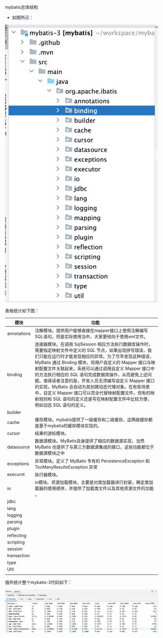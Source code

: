 mybatis总体结构

- 如图所示：

![image-20230203151032418](images/image-20230203151032418.png)

表格统计如下图：

| 模块        | 功能                                                         |
| ----------- | ------------------------------------------------------------ |
| annotations | 注解模块。提供用户能够直接在mapper接口上使用注解编写SQL语句，但是实际使用当中，大家更倾向于使用xml文件。 |
| binding     | 连接器模块。在调用 SqlSession 相应方法执行数据库操作时，需要指定映射文件中定义的 SQL 节点，如果出现拼写错误，我们只能在运行时才能发现相应的异常。为了尽早发现这种错误，MyBatis 通过 Binding 模块，将用户自定义的 Mapper 接口与映射配置文件关联起来，系统可以通过调用自定义 Mapper 接口中的方法执行相应的 SQL 语句完成数据库操作，从而避免上述问题。值得读者注意的是，开发人员无须编写自定义 Mapper 接口的实现，MyBatis 会自动为其创建动态代理对象。在有些场景中，自定义 Mapper 接口可以完全代替映射配置文件，但有的映射规则和 SQL 语句的定义还是写在映射配置文件中比较方便，例如动态 SQL 语句的定义。 |
| builder     |                                                              |
| cache       | 缓存模块。mybatis提供了一级缓存和二级缓存，这两级缓存都是基于mybatis的缓存模块实现的。 |
| cursor      | 结果的游标模块。                                             |
| datasource  | 数据源模块。MyBatis自身提供了相应的数据源实现，当然 MyBatis 也提供了与第三方数据源集成的接口，这些功能都位于数据源模块之中 |
| exceptions  | 异常模块。定义了 MyBatis 专有的 PersistenceException 和 TooManyResultsException 异常 |
| execurot    | 执行器模块。                                                 |
| io          | io模块。资源加载模块，主要是对类加载器进行封装，确定类加载器的使用顺序，并提供了加载类文件以及其他资源文件的功能 。 |
| jdbc        |                                                              |
| lang        |                                                              |
| logging     |                                                              |
| parsing     |                                                              |
| plugin      |                                                              |
| reflecting  |                                                              |
| scripting   |                                                              |
| session     |                                                              |
| transaction |                                                              |
| type        |                                                              |
| Util        |                                                              |
|             |                                                              |

插件统计整个mybatis-3代码如下：

![image-20230203151502631](images/image-20230203151502631.png)